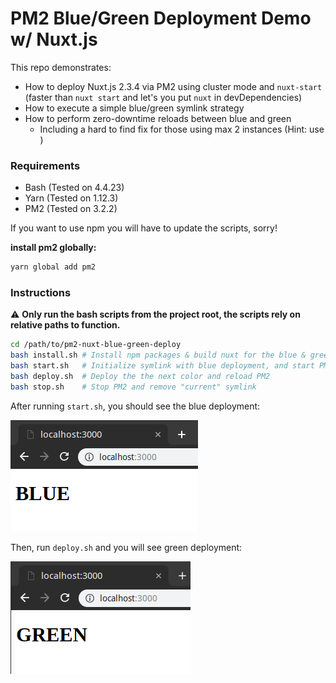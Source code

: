 # PM2 Blue/Green Deployment Demo w/ Nuxt.js

This repo demonstrates:

- How to deploy Nuxt.js 2.3.4 via PM2 using cluster mode and `nuxt-start` (faster than `nuxt start` and let's you put `nuxt` in devDependencies)
- How to execute a simple blue/green symlink strategy
- How to perform zero-downtime reloads between blue and green
  - Including a hard to find fix for those using max 2 instances (Hint: use )

### Requirements

- Bash (Tested on 4.4.23)
- Yarn (Tested on 1.12.3)
- PM2 (Tested on 3.2.2)

If you want to use npm you will have to update the scripts, sorry!

**install pm2 globally:**

```bash
yarn global add pm2
```

### Instructions

:warning: **Only run the bash scripts from the project root, the scripts rely on relative paths to function.**

```bash
cd /path/to/pm2-nuxt-blue-green-deploy
bash install.sh # Install npm packages & build nuxt for the blue & green
bash start.sh   # Initialize symlink with blue deployment, and start PM2
bash deploy.sh  # Deploy the the next color and reload PM2
bash stop.sh    # Stop PM2 and remove "current" symlink
```

After running `start.sh`, you should see the blue deployment:

![Blue](docs/blue.png)

Then, run `deploy.sh` and you will see green deployment:

![Green](docs/green.png)
